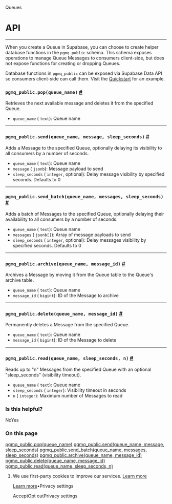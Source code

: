 Queues

# API

* * *

When you create a Queue in Supabase, you can choose to create helper database functions in the `pgmq_public` schema. This schema exposes operations to manage Queue Messages to consumers client-side, but does not expose functions for creating or dropping Queues.

Database functions in `pgmq_public` can be exposed via Supabase Data API so consumers client-side can call them. Visit the [Quickstart](https://supabase.com/docs/guides/queues/quickstart) for an example.

### `pgmq_public.pop(queue_name)` [\#](https://supabase.com/docs/guides/queues/api\#pgmqpublicpopqueuename)

Retrieves the next available message and deletes it from the specified Queue.

- `queue_name` ( `text`): Queue name

* * *

### `pgmq_public.send(queue_name, message, sleep_seconds)` [\#](https://supabase.com/docs/guides/queues/api\#pgmqpublicsendqueuename-message-sleepseconds)

Adds a Message to the specified Queue, optionally delaying its visibility to all consumers by a number of seconds.

- `queue_name` ( `text`): Queue name
- `message` ( `jsonb`): Message payload to send
- `sleep_seconds` ( `integer`, optional): Delay message visibility by specified seconds. Defaults to 0

* * *

### `pgmq_public.send_batch(queue_name, messages, sleep_seconds)` [\#](https://supabase.com/docs/guides/queues/api\#pgmqpublicsendbatchqueuename-messages-sleepseconds)

Adds a batch of Messages to the specified Queue, optionally delaying their availability to all consumers by a number of seconds.

- `queue_name` ( `text`): Queue name
- `messages` ( `jsonb[]`): Array of message payloads to send
- `sleep_seconds` ( `integer`, optional): Delay messages visibility by specified seconds. Defaults to 0

* * *

### `pgmq_public.archive(queue_name, message_id)` [\#](https://supabase.com/docs/guides/queues/api\#pgmqpublicarchivequeuename-messageid)

Archives a Message by moving it from the Queue table to the Queue's archive table.

- `queue_name` ( `text`): Queue name
- `message_id` ( `bigint`): ID of the Message to archive

* * *

### `pgmq_public.delete(queue_name, message_id)` [\#](https://supabase.com/docs/guides/queues/api\#pgmqpublicdeletequeuename-messageid)

Permanently deletes a Message from the specified Queue.

- `queue_name` ( `text`): Queue name
- `message_id` ( `bigint`): ID of the Message to delete

* * *

### `pgmq_public.read(queue_name, sleep_seconds, n)` [\#](https://supabase.com/docs/guides/queues/api\#pgmqpublicreadqueuename-sleepseconds-n)

Reads up to "n" Messages from the specified Queue with an optional "sleep\_seconds" (visibility timeout).

- `queue_name` ( `text`): Queue name
- `sleep_seconds` ( `integer`): Visibility timeout in seconds
- `n` ( `integer`): Maximum number of Messages to read

### Is this helpful?

NoYes

### On this page

[pgmq\_public.pop(queue\_name)](https://supabase.com/docs/guides/queues/api#pgmqpublicpopqueuename) [pgmq\_public.send(queue\_name, message, sleep\_seconds)](https://supabase.com/docs/guides/queues/api#pgmqpublicsendqueuename-message-sleepseconds) [pgmq\_public.send\_batch(queue\_name, messages, sleep\_seconds)](https://supabase.com/docs/guides/queues/api#pgmqpublicsendbatchqueuename-messages-sleepseconds) [pgmq\_public.archive(queue\_name, message\_id)](https://supabase.com/docs/guides/queues/api#pgmqpublicarchivequeuename-messageid) [pgmq\_public.delete(queue\_name, message\_id)](https://supabase.com/docs/guides/queues/api#pgmqpublicdeletequeuename-messageid) [pgmq\_public.read(queue\_name, sleep\_seconds, n)](https://supabase.com/docs/guides/queues/api#pgmqpublicreadqueuename-sleepseconds-n)

1. We use first-party cookies to improve our services. [Learn more](https://supabase.com/privacy#8-cookies-and-similar-technologies-used-on-our-european-services)



   [Learn more](https://supabase.com/privacy#8-cookies-and-similar-technologies-used-on-our-european-services)•Privacy settings





   AcceptOpt outPrivacy settings